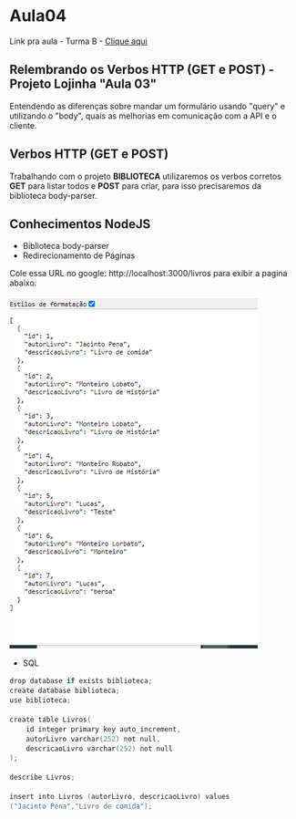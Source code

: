 # Aula04

Link pra aula - Turma B - <a href="https://meet.google.com/ryg-zecj-xrb">Clique aqui</a>

## Relembrando os Verbos HTTP (GET e POST) - Projeto Lojinha "Aula 03"
Entendendo as diferenças sobre mandar um formulário usando "query" e utilizando o "body", quais as melhorias em comunicação com a API e o cliente.

## Verbos HTTP (GET e POST)
Trabalhando com o projeto **BIBLIOTECA** utilizaremos os verbos corretos **GET** para listar todos e **POST** para criar, para isso precisaremos da biblioteca body-parser.

## Conhecimentos NodeJS
- Biblioteca body-parser
- Redirecionamento de Páginas

Cole essa URL no google: http://localhost:3000/livros
para exibir a pagina abaixo: 

![alt text](image.png)

- SQL
```C
drop database if exists biblioteca;
create database biblioteca;
use biblioteca;

create table Livros(
    id integer primary key auto_increment,
    autorLivro varchar(252) not null,
    descricaoLivro varchar(252) not null
);

describe Livros;

insert into Livros (autorLivro, descricaoLivro) values
("Jacinto Pena","Livro de comida");
```
